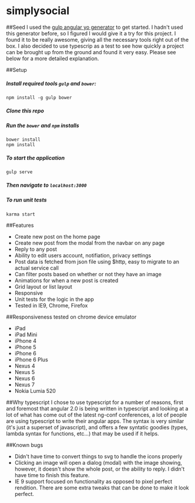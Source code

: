# simplysocial

##Seed
I used the [gulp angular yo generator](https://github.com/Swiip/generator-gulp-angular) to get started. I hadn't used this generator before, so I figured I would give it a try for this project. I found it to be really awesome, giving all the necessary tools right out of the box. 
I also decided to use typescrip as a test to see how quickly a project can be brought up from the ground and found it very easy. Please see below for a more detailed explanation.

##Setup
##### Install required tools `gulp` and `bower`:
```
npm install -g gulp bower
```
##### Clone this repo
##### Run the `bower` and `npm` installs
```
bower install
npm install
```
##### To start the application 
```
gulp serve
```
##### Then navigate to `localhost:3000`

##### To run unit tests
```
karma start
```

##Features
* Create new post on the home page
* Create new post from the modal from the navbar on any page
* Reply to any post
* Ability to edit users account, notifiation, privacy settings
* Post data is fetched from json file using $http, easy to migrate to an actual service call
* Can filter posts based on whether or not they have an image
* Animations for when a new post is created
* Grid layout or list layout
* Responsive
* Unit tests for the logic in the app
* Tested in IE9, Chrome, Firefox

##Responsiveness tested on chrome device emulator
* iPad
* iPad Mini
* iPhone 4
* iPhone 5
* iPhone 6
* iPhone 6 Plus
* Nexus 4
* Nexus 5
* Nexus 6
* Nexus 7
* Nokia Lumia 520

##Why typescript
I chose to use typescript for a number of reasons, first and foremost that angular 2.0 is being written in typescript and looking at a lot of what has come out of the latest ng-conf conferences, a lot of people are using typescript to write their angular apps. The syntax is very similar (it's just a superset of javascript), and offers a few syntatic goodies (types, lambda syntax for functions, etc...) that may be used if it helps.

##Known bugs
* Didn't have time to convert things to svg to handle the icons properly
* Clicking an image will open a dialog (modal) with the image showing, however, it doesn't show the whole post, or the ability to reply. I didn't have time to finish this feature.
* IE 9 support focused on functionality as opposed to pixel perfect rendition. There are some extra tweaks that can be done to make it look perfect.
